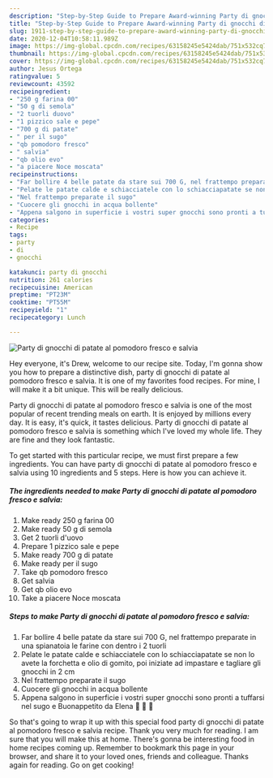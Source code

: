 ```yaml
---
description: "Step-by-Step Guide to Prepare Award-winning Party di gnocchi di patate al pomodoro fresco e salvia"
title: "Step-by-Step Guide to Prepare Award-winning Party di gnocchi di patate al pomodoro fresco e salvia"
slug: 1911-step-by-step-guide-to-prepare-award-winning-party-di-gnocchi-di-patate-al-pomodoro-fresco-e-salvia
date: 2020-12-04T10:58:11.989Z
image: https://img-global.cpcdn.com/recipes/63158245e5424dab/751x532cq70/party-di-gnocchi-di-patate-al-pomodoro-fresco-e-salvia-recipe-main-photo.jpg
thumbnail: https://img-global.cpcdn.com/recipes/63158245e5424dab/751x532cq70/party-di-gnocchi-di-patate-al-pomodoro-fresco-e-salvia-recipe-main-photo.jpg
cover: https://img-global.cpcdn.com/recipes/63158245e5424dab/751x532cq70/party-di-gnocchi-di-patate-al-pomodoro-fresco-e-salvia-recipe-main-photo.jpg
author: Jesus Ortega
ratingvalue: 5
reviewcount: 43592
recipeingredient:
- "250 g farina 00"
- "50 g di semola"
- "2 tuorli duovo"
- "1 pizzico sale e pepe"
- "700 g di patate"
- " per il sugo"
- "qb pomodoro fresco"
- " salvia"
- "qb olio evo"
- "a piacere Noce moscata"
recipeinstructions:
- "Far bollire 4 belle patate da stare sui 700 G, nel frattempo preparate in una spianatoia le farine con dentro i 2 tuorli"
- "Pelate le patate calde e schiacciatele con lo schiacciapatate se non lo avete la forchetta e olio di gomito, poi iniziate ad impastare e tagliare gli gnocchi in 2 cm"
- "Nel frattempo preparate il sugo"
- "Cuocere gli gnocchi in acqua bollente"
- "Appena salgono in superficie i vostri super gnocchi sono pronti a tuffarsi nel sugo e Buonappetito da Elena 💋 💋 💋"
categories:
- Recipe
tags:
- party
- di
- gnocchi

katakunci: party di gnocchi 
nutrition: 261 calories
recipecuisine: American
preptime: "PT23M"
cooktime: "PT55M"
recipeyield: "1"
recipecategory: Lunch

---
```



![Party di gnocchi di patate al pomodoro fresco e salvia](https://img-global.cpcdn.com/recipes/63158245e5424dab/751x532cq70/party-di-gnocchi-di-patate-al-pomodoro-fresco-e-salvia-recipe-main-photo.jpg)

Hey everyone, it's Drew, welcome to our recipe site. Today, I'm gonna show you how to prepare a distinctive dish, party di gnocchi di patate al pomodoro fresco e salvia. It is one of my favorites food recipes. For mine, I will make it a bit unique. This will be really delicious.

Party di gnocchi di patate al pomodoro fresco e salvia is one of the most popular of recent trending meals on earth. It is enjoyed by millions every day. It is easy, it's quick, it tastes delicious. Party di gnocchi di patate al pomodoro fresco e salvia is something which I've loved my whole life. They are fine and they look fantastic.




To get started with this particular recipe, we must first prepare a few ingredients. You can have party di gnocchi di patate al pomodoro fresco e salvia using 10 ingredients and 5 steps. Here is how you can achieve it.

<!--inarticleads1-->

##### The ingredients needed to make Party di gnocchi di patate al pomodoro fresco e salvia:

1. Make ready 250 g farina 00
1. Make ready 50 g di semola
1. Get 2 tuorli d&#39;uovo
1. Prepare 1 pizzico sale e pepe
1. Make ready 700 g di patate
1. Make ready  per il sugo
1. Take qb pomodoro fresco
1. Get  salvia
1. Get qb olio evo
1. Take a piacere Noce moscata




<!--inarticleads2-->

##### Steps to make Party di gnocchi di patate al pomodoro fresco e salvia:

1. Far bollire 4 belle patate da stare sui 700 G, nel frattempo preparate in una spianatoia le farine con dentro i 2 tuorli
1. Pelate le patate calde e schiacciatele con lo schiacciapatate se non lo avete la forchetta e olio di gomito, poi iniziate ad impastare e tagliare gli gnocchi in 2 cm
1. Nel frattempo preparate il sugo
1. Cuocere gli gnocchi in acqua bollente
1. Appena salgono in superficie i vostri super gnocchi sono pronti a tuffarsi nel sugo e Buonappetito da Elena 💋 💋 💋




So that's going to wrap it up with this special food party di gnocchi di patate al pomodoro fresco e salvia recipe. Thank you very much for reading. I am sure that you will make this at home. There's gonna be interesting food in home recipes coming up. Remember to bookmark this page in your browser, and share it to your loved ones, friends and colleague. Thanks again for reading. Go on get cooking!
